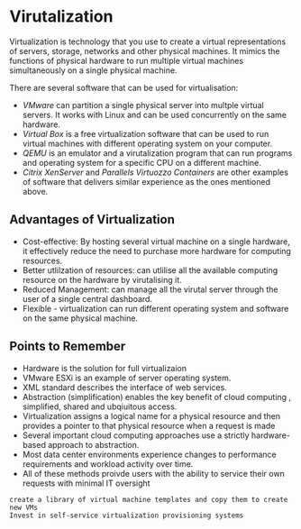 # Virutalization

Virtualization is technology that you use to create a virtual representations of servers, storage, networks and other physical machines. It mimics the functions of physical hardware to run multiple virtual machines simultaneously on a single physical machine.

There are several software that can be used for virtualisation:
- *VMware* can partition a single physical server into multple virtual servers. It works with Linux and can be used concurrently on the same hardware.
- *Virtual Box* is a free virtualization software that can be used to run virtual machines with different operating system on your computer.
- *QEMU* is an emulator and a virutalization program that can run programs and operating system for a specific CPU on a different machine.
- *Citrix XenServer* and *Parallels Virtuozzo Containers* are other examples of software that delivers similar experience as the ones mentioned above.

## Advantages of Virtualization
- Cost-effective: By hosting several virtual machine on a single hardware, it effectively reduce the need to purchase more hardware for computing resources.
- Better utlilzation of resources: can utlilise all the available computing resource on the hardware by virutalising it.
- Reduced Management: can manage all the virutal server through the user of a single central dashboard.
- Flexible - virtualization can run different operating system and software on the same physical machine.

## Points to Remember
- Hardware is the solution for full virtualizaion 
- VMware ESXi is an example of server operating system.
- XML standard describes the interface of web services. 
- Abstraction (simplification) enables the key benefit of cloud computing , simplified, shared and ubqiuitous access.
- Virtualization assigns a logical name for a physical resource and then provides a pointer to that physical resource when a request is made
- Several important cloud computing approaches use a strictly hardware-based approach to abstraction.
- Most data center environments experience changes to performance requirements and workload activity over time.
- All of these methods proivde users with the ability to service their own requests with minimal IT oversight
```
create a library of virtual machine templates and copy them to create new VMs
Invest in self-service virtualization provisioning systems
